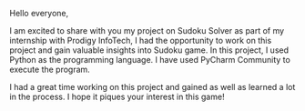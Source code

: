 Hello everyone,

I am excited to share with you my project on Sudoku Solver as part of my internship with Prodigy InfoTech, I had the opportunity to work on this project and gain valuable insights into Sudoku game.
In this project, I used Python as the programming language. I have used PyCharm Community to execute the program.

I had a great time working on this project and gained as well as learned a lot in the process. I hope it piques your interest in this game!
